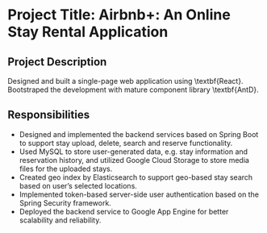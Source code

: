 # Project Title: Airbnb+: An Online Stay Rental Application

## Project Description
Designed and built a single-page web application using \textbf{React}. Bootstraped the development with mature component library \textbf{AntD}.

## Responsibilities
* Designed and implemented the backend services based on Spring Boot to support stay upload, delete, search and reserve functionality.
* Used MySQL to store user-generated data, e.g. stay information and reservation history, and utilized Google Cloud Storage to store media files for the uploaded stays.
* Created geo index by Elasticsearch to support geo-based stay search based on user’s selected locations.
* Implemented token-based server-side user authentication based on the Spring Security framework.
* Deployed the backend service to Google App Engine for better scalability and reliability.
